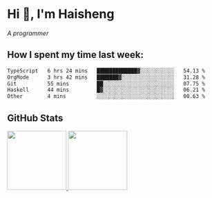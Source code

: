 
# Hi 👋, I'm Haisheng

*A programmer*



## How I spent my time last week:
<!--START_SECTION:waka-->

```txt
TypeScript   6 hrs 24 mins   █████████████▓░░░░░░░░░░░   54.13 %
OrgMode      3 hrs 42 mins   ███████▓░░░░░░░░░░░░░░░░░   31.28 %
Git          55 mins         ██░░░░░░░░░░░░░░░░░░░░░░░   07.75 %
Haskell      44 mins         █▓░░░░░░░░░░░░░░░░░░░░░░░   06.21 %
Other        4 mins          ░░░░░░░░░░░░░░░░░░░░░░░░░   00.63 %
```

<!--END_SECTION:waka-->

## GitHub Stats

<a href="https://github.com/hw202207">
  <img height="137px" src="https://github-readme-stats.vercel.app/api?username=hw202207&hide_title=false&hide_border=true&show_icons=true&include_all_commits=true&count_private=true&line_height=21&theme=" />
  <img height="137px" src="https://github-readme-stats.vercel.app/api/top-langs/?username=hw202207&hide_title=true&hide_border=true&layout=compact&langs_count=6&theme=" />
</a>
